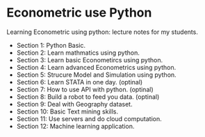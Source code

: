# Econometric use Python

Learning Econometric using python: lecture notes for my students.

* Section 1: Python Basic.
* Section 2: Learn mathmatics using python.
* Section 3: Learn basic Econometircs using python.
* Section 4: Learn advanced Econometrics using python.
* Section 5: Strucure Model and Simulation using python.
* Section 6: Learn STATA in one day. (optinal)
* Section 7: How to use API with python. (optinal)
* Section 8: Build a robot to feed you data. (optinal)
* Section 9: Deal with Geography dataset.
* Section 10: Basic Text mining skills.
* Section 11: Use servers and do cloud computation.
* Section 12: Machine learning application.


